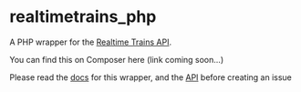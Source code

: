 # realtimetrains_php

A PHP wrapper for the [Realtime Trains API](http://www.realtimetrains.co.uk/api/pull).

You can find this on Composer here (link coming soon...)

Please read the [docs](docs.md) for this wrapper, and the [API](http://www.realtimetrains.co.uk/api/pull) before creating an issue